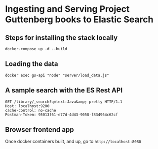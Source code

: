 # Ingesting and Serving Project Guttenberg books to Elastic Search

## Steps for installing the stack locally

    docker-compose up -d --build

## Loading the data

    docker exec gs-api "node" "server/load_data.js"

## A sample search with the ES Rest API

```
GET /library/_search?q=text:Java&amp; pretty HTTP/1.1
Host: localhost:9200
cache-control: no-cache
Postman-Token: 95013f61-e77d-4d43-9058-f834964c62cf

```

## Browser frontend app

Once docker containers built, and up, go to `http://localhost:8080`
